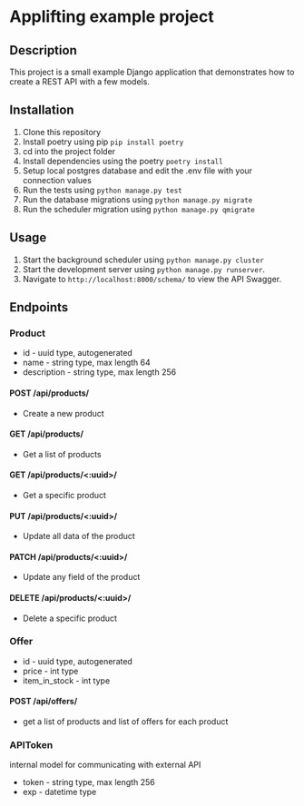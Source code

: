 # Applifting example project

## Description

This project is a small example Django application that demonstrates how to create a REST API with a few models.

## Installation

1. Clone this repository
2. Install poetry using pip `pip install poetry`
3. cd into the project folder
4. Install dependencies using the poetry `poetry install`
5. Setup local postgres database and edit the .env file with your connection values
6. Run the tests using `python manage.py test`
7. Run the database migrations using `python manage.py migrate`
8. Run the scheduler migration using `python manage.py qmigrate`

## Usage

1. Start the background scheduler using `python manage.py cluster`
2. Start the development server using `python manage.py runserver`.
3. Navigate to `http://localhost:8000/schema/` to view the API Swagger.

## Endpoints

### Product
* id - uuid type, autogenerated
* name - string type, max length 64
* description - string type, max length 256

#### POST /api/products/

* Create a new product

#### GET /api/products/

* Get a list of products

#### GET /api/products/<:uuid>/

* Get a specific product

#### PUT /api/products/<:uuid>/

* Update all data of the product

#### PATCH /api/products/<:uuid>/

* Update any field of the product

#### DELETE /api/products/<:uuid>/

* Delete a specific product


### Offer
* id - uuid type, autogenerated
* price - int type
* item_in_stock - int type

#### POST /api/offers/

* get a list of products and list of offers for each product

### APIToken
internal model for communicating with external API 
* token - string type, max length 256
* exp - datetime type